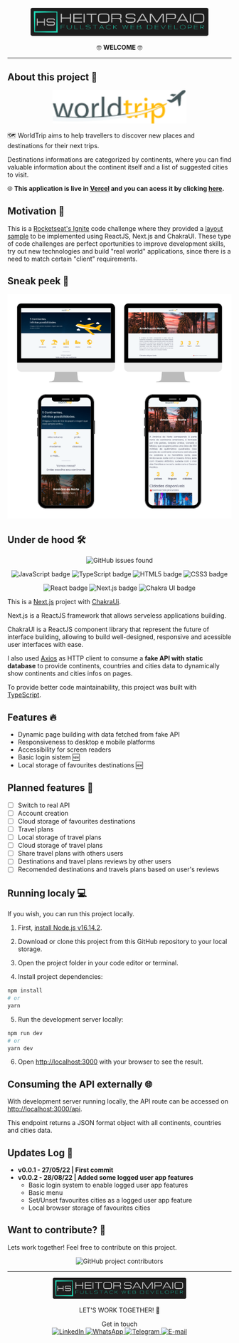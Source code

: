 <p align="center">
  <img src="readme_assets/hs.png" alt="Heitor Sampaio" width="400"/>
</p>

<p align="center">
  🤓 <strong>WELCOME</strong> 🤓
</p>

---

## About this project 🔎

<p align="center">
  <img src="public/logo.png" alt="World Trip" width="300"/>
</p>

🗺 WorldTrip aims to help travellers to discover new places and destinations for their next trips.

Destinations informations are categorized by continents, where you can find valuable information about the continent itself and a list of suggested cities to visit.

🌐 **This application is live in [Vercel](https://vercel.com/) and you can acess it by clicking [here](https://worldtrip-hs.vercel.app/).**

## Motivation 💪

This is a [Rocketseat's Ignite](https://www.rocketseat.com.br/ignite) code challenge where they provided a [layout sample](<https://www.figma.com/file/LoWnp5LHd4e81nBM3cCo56/Desafio-1-M%C3%B3dulo-4-ReactJS-(Copy)?node-id=0%3A1>) to be implemented using ReactJS, Next.js and ChakraUI.
These type of code challenges are perfect oportunities to improve development skills, try out new technologies and build "real world" applications, since there is a need to match certain "client" requirements.

## Sneak peek 👀

<div align="center">
  <img src="readme_assets/screens-mock.png" alt="Pages screens shots"/>
</div>

## Under de hood 🛠

<p align="center">
  <img src="https://img.shields.io/github/issues/heitor-sampaio/worldtrip?style=for-the-badge" alt="GitHub issues found">
</p>

<p align="center">
  <img src="https://img.shields.io/badge/javascript-%23323330.svg?style=for-the-badge&logo=javascript&logoColor=%23F7DF1E" alt="JavaScript badge">
  <img src="https://img.shields.io/badge/typescript-%23007ACC.svg?style=for-the-badge&logo=typescript&logoColor=white" alt="TypeScript badge">
  <img src="https://img.shields.io/badge/html5-%23E34F26.svg?style=for-the-badge&logo=html5&logoColor=white" alt="HTML5 badge">
  <img src="https://img.shields.io/badge/css3-%231572B6.svg?style=for-the-badge&logo=css3&logoColor=white" alt="CSS3 badge">
</p>
<p align="center">
  <img src="https://img.shields.io/badge/react-%2320232a.svg?style=for-the-badge&logo=react&logoColor=%2361DAFB" alt="React badge">
  <img src="https://img.shields.io/badge/Next-black?style=for-the-badge&logo=next.js&logoColor=white" alt="Next.js badge">
  <img src="https://img.shields.io/badge/chakra-%234ED1C5.svg?style=for-the-badge&logo=chakraui&logoColor=white" alt="Chakra UI badge">
<p>

This is a [Next.js](https://nextjs.org/) project with [ChakraUi](https://chakra-ui.com/).

Next.js is a ReactJS framework that allows serveless applications building.

ChakraUI is a ReactJS component library that represent the future of interface building, allowing to build well-designed, responsive and acessible user interfaces with ease.

I also used [Axios](https://axios-http.com/) as HTTP client to consume a **fake API with static database** to provide continents, countries and cities data to dynamically show continents and cities infos on pages.

To provide better code maintainability, this project was built with [TypeScript](https://www.typescriptlang.org/).

## Features 🔥

- Dynamic page building with data fetched from fake API
- Responsiveness to desktop e mobile platforms
- Accessibility for screen readers
- Basic login sistem 🆕
- Local storage of favourites destinations 🆕

## Planned features 🧭

- [ ] Switch to real API
- [ ] Account creation
- [ ] Cloud storage of favourites destinations
- [ ] Travel plans
- [ ] Local storage of travel plans
- [ ] Cloud storage of travel plans
- [ ] Share travel plans with others users
- [ ] Destinations and travel plans reviews by other users
- [ ] Recomended destinations and travels plans based on user's reviews

## Running localy 💻

If you wish, you can run this project locally.

1. First, [install Node.js v16.14.2](https://nodejs.org/download/release/v16.14.2/).

2. Download or clone this project from this GitHub repository to your local storage.

3. Open the project folder in your code editor or terminal.

4. Install project dependencies:

```bash
npm install
# or
yarn
```

5. Run the development server locally:

```bash
npm run dev
# or
yarn dev
```

6. Open [http://localhost:3000](http://localhost:3000) with your browser to see the result.

## Consuming the API externally 🌐

With development server running locally, the API route can be accessed on [http://localhost:3000/api](http://localhost:3000/api/hello).

This endpoint returns a JSON format object with all continents, countries and cities data.

## Updates Log 📝

- **v0.0.1 - 27/05/22 | First commit**
- **v0.0.2 - 28/08/22 | Added some logged user app features**
  - Basic login system to enable logged user app features
  - Basic menu
  - Set/Unset favourites cities as a logged user app feature
  - Local browser storage of favourites cities

## Want to contribute? 🚀

Lets work together! Feel free to contribute on this project.

<p align="center">
  <img src="https://img.shields.io/github/contributors/heitor-sampaio/worldtrip?style=for-the-badge&color=brightgreen" alt="GitHub project contributors"/>
</p>

---

<p align="center">
  <img src="readme_assets/hs.png" alt="Heitor Sampaio" width="300" alt="Heitor Sampaio"/>
</p>
<p align="center">
LET'S WORK TOGETHER! 🤝
</P>
<p align="center">
  Get in touch<br/>
  <a href="https://www.linkedin.com/in/heitor-sampaio/">
    <img src="https://img.shields.io/badge/linkedin-%230077B5.svg?style=for-the-badge&logo=linkedin&logoColor=white" alt="LinkedIn"/>
  </a>
  <a href="https://api.whatsapp.com/send?phone=5548991543707">
    <img src="https://img.shields.io/badge/WhatsApp-25D366?style=for-the-badge&logo=whatsapp&logoColor=white" alt="WhatsApp"/>
  </a>
  <a href="https://t.me/HeitorSampaio">
    <img src="https://img.shields.io/badge/Telegram-2CA5E0?style=for-the-badge&logo=telegram&logoColor=white" alt="Telegram"/>
  </a>
  <a href="mailto:heitorosampaio@gmail.com">
    <img src="https://img.shields.io/badge/Gmail-D14836?style=for-the-badge&logo=gmail&logoColor=white" alt="E-mail"/>
  </a>
</p>
